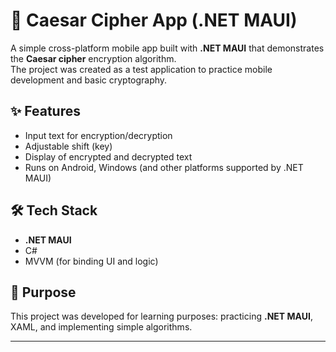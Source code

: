 # 📱 Caesar Cipher App (.NET MAUI)

A simple cross-platform mobile app built with **.NET MAUI** that demonstrates the **Caesar cipher** encryption algorithm.  
The project was created as a test application to practice mobile development and basic cryptography.

## ✨ Features
- Input text for encryption/decryption  
- Adjustable shift (key)  
- Display of encrypted and decrypted text  
- Runs on Android, Windows (and other platforms supported by .NET MAUI)  

## 🛠 Tech Stack
- **.NET MAUI**  
- C#  
- MVVM (for binding UI and logic)  

## 🎯 Purpose
This project was developed for learning purposes: practicing **.NET MAUI**, XAML, and implementing simple algorithms.  

---
